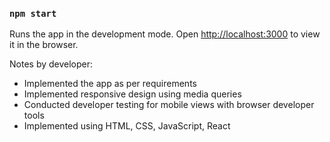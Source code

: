 ### `npm start`

Runs the app in the development mode.
Open [http://localhost:3000](http://localhost:3000) to view it in the browser.

Notes by developer:
- Implemented the app as per requirements
- Implemented responsive design using media queries
- Conducted developer testing for mobile views with browser developer tools
- Implemented using HTML, CSS, JavaScript, React
